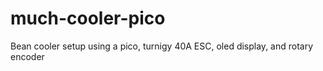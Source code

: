 # much-cooler-pico
Bean cooler setup using a pico, turnigy 40A ESC, oled display, and rotary encoder
